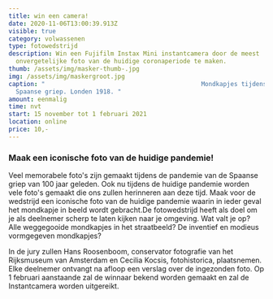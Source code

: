 ```yaml
---
title: win een camera!
date: 2020-11-06T13:00:39.913Z
visible: true
category: volwassenen
type: fotowedstrijd
description: Win een Fujifilm Instax Mini instantcamera door de meest
  onvergetelijke foto van de huidige coronaperiode te maken.
thumb: /assets/img/masker-thumb-.jpg
img: /assets/img/maskergroot.jpg
caption: "                                           Mondkapjes tijdens de
  Spaanse griep. Londen 1918. "
amount: eenmalig
time: nvt
start: 15 november tot 1 februari 2021
location: online
price: 10,-
---
```

### Maak een iconische foto van de huidige pandemie!

Veel memorabele foto's zijn gemaakt tijdens de pandemie van de Spaanse griep van 100 jaar geleden. Ook nu tijdens de huidige pandemie worden vele foto's gemaakt die ons zullen herinneren aan deze tijd. Maak voor de wedstrijd een iconische foto van de huidige pandemie waarin in ieder geval het mondkapje in beeld wordt gebracht.De fotowedstrijd heeft als doel om je als deelnemer scherp te laten kijken naar je omgeving. Wat valt je op? Alle weggegooide mondkapjes in het straatbeeld? De inventief en modieus vormgegeven mondkapjes? 

In de jury zullen Hans Roosenboom, conservator fotografie van het Rijksmuseum van Amsterdam en Cecilia Kocsis, fotohistorica, plaatsnemen.  Elke deelnemer ontvangt na afloop een verslag over de ingezonden foto.  Op 1 februari aanstaande zal de winnaar bekend worden gemaakt en zal de Instantcamera worden uitgereikt.